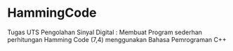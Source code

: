 # HammingCode
Tugas UTS Pengolahan Sinyal Digital : Membuat Program sederhan perhitungan Hamming Code (7,4) menggunakan Bahasa Pemrograman C++
